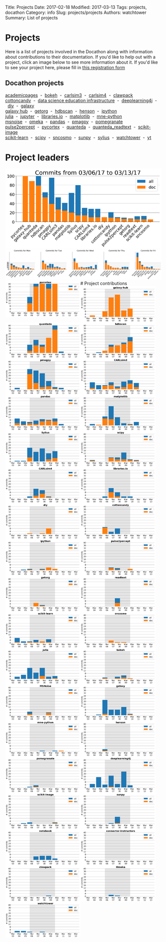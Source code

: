 Title: Projects
Date: 2017-02-18
Modified: 2017-03-13
Tags: projects, docathon
Category: info
Slug: projects/projects
Authors: watchtower
Summary: List of projects

# Projects

 Here is a list of projects involved in the Docathon along with information about contributions to their documentation. If you'd like to help out with a project, click an image below to see more information about it. If you'd like to see your project here, please fill in [this registration form](https://goo.gl/forms/0cPpw01zehrEyDDE3) 

Docathon projects
---
[academicpages](academicpages.github.io.html)&nbsp;&nbsp;-&nbsp;&nbsp;[bokeh](bokeh.html)&nbsp;&nbsp;-&nbsp;&nbsp;[carlsim3](CARLsim3.html)&nbsp;&nbsp;-&nbsp;&nbsp;[carlsim4](CARLsim4.html)&nbsp;&nbsp;-&nbsp;&nbsp;[clawpack](clawpack.html)<br />[cottoncandy](cottoncandy.html)&nbsp;&nbsp;-&nbsp;&nbsp;[data science education infrastructure](connector-instructors.html)&nbsp;&nbsp;-&nbsp;&nbsp;[deeplearning4j](deeplearning4j.html)&nbsp;&nbsp;-&nbsp;&nbsp;[diy](diy.html)&nbsp;&nbsp;-&nbsp;&nbsp;[galaxy](galaxy.html)<br />[galaxy hub](galaxy-hub.html)&nbsp;&nbsp;-&nbsp;&nbsp;[getorg](getorg.html)&nbsp;&nbsp;-&nbsp;&nbsp;[hdbscan](hdbscan.html)&nbsp;&nbsp;-&nbsp;&nbsp;[henson](henson.html)&nbsp;&nbsp;-&nbsp;&nbsp;[ipython](ipython.html)<br />[julia](julia.html)&nbsp;&nbsp;-&nbsp;&nbsp;[jupyter](notebook.html)&nbsp;&nbsp;-&nbsp;&nbsp;[libraries.io](libraries.io.html)&nbsp;&nbsp;-&nbsp;&nbsp;[matplotlib](matplotlib.html)&nbsp;&nbsp;-&nbsp;&nbsp;[mne-python](mne-python.html)<br />[msnoise](MSNoise.html)&nbsp;&nbsp;-&nbsp;&nbsp;[omeka](Omeka.html)&nbsp;&nbsp;-&nbsp;&nbsp;[pandas](pandas.html)&nbsp;&nbsp;-&nbsp;&nbsp;[pmagpy](pmagpy.html)&nbsp;&nbsp;-&nbsp;&nbsp;[pomegranate](pomegranate.html)<br />[pulse2percept](pulse2percept.html)&nbsp;&nbsp;-&nbsp;&nbsp;[pycortex](pycortex.html)&nbsp;&nbsp;-&nbsp;&nbsp;[quanteda](quanteda.html)&nbsp;&nbsp;-&nbsp;&nbsp;[quanteda_readtext](readtext.html)&nbsp;&nbsp;-&nbsp;&nbsp;[scikit-image](scikit-image.html)<br />[scikit-learn](scikit-learn.html)&nbsp;&nbsp;-&nbsp;&nbsp;[scipy](scipy.html)&nbsp;&nbsp;-&nbsp;&nbsp;[sncosmo](sncosmo.html)&nbsp;&nbsp;-&nbsp;&nbsp;[sunpy](sunpy.html)&nbsp;&nbsp;-&nbsp;&nbsp;[sylius](Sylius.html)&nbsp;&nbsp;-&nbsp;&nbsp;[watchtower](watchtower.html)&nbsp;&nbsp;-&nbsp;&nbsp;[yt](yt.html)<br />
# Project leaders
<img src='../../images/project_summary.png' alt='project_summary' class='docathon_image' />
<img src='../../images/project_week.png' alt='project_weekly' class='docathon_image' />
# Project contributions
<a href='pycortex.html'><img src='images/pycortex.png' alt='images/pycortex.png' class='docathon_image' style='width: 48%; float:left;' /></a><a href='galaxy-hub.html'><img src='images/galaxy-hub.png' alt='images/galaxy-hub.png' class='docathon_image' style='width: 48%; float:left;' /></a><a href='quanteda.html'><img src='images/quanteda.png' alt='images/quanteda.png' class='docathon_image' style='width: 48%; float:left;' /></a><a href='hdbscan.html'><img src='images/hdbscan.png' alt='images/hdbscan.png' class='docathon_image' style='width: 48%; float:left;' /></a><a href='pmagpy.html'><img src='images/pmagpy.png' alt='images/pmagpy.png' class='docathon_image' style='width: 48%; float:left;' /></a><a href='CARLsim3.html'><img src='images/CARLsim3.png' alt='images/CARLsim3.png' class='docathon_image' style='width: 48%; float:left;' /></a><a href='pandas.html'><img src='images/pandas.png' alt='images/pandas.png' class='docathon_image' style='width: 48%; float:left;' /></a><a href='matplotlib.html'><img src='images/matplotlib.png' alt='images/matplotlib.png' class='docathon_image' style='width: 48%; float:left;' /></a><a href='Sylius.html'><img src='images/Sylius.png' alt='images/Sylius.png' class='docathon_image' style='width: 48%; float:left;' /></a><a href='scipy.html'><img src='images/scipy.png' alt='images/scipy.png' class='docathon_image' style='width: 48%; float:left;' /></a><a href='CARLsim4.html'><img src='images/CARLsim4.png' alt='images/CARLsim4.png' class='docathon_image' style='width: 48%; float:left;' /></a><a href='libraries.io.html'><img src='images/libraries.io.png' alt='images/libraries.io.png' class='docathon_image' style='width: 48%; float:left;' /></a><a href='diy.html'><img src='images/diy.png' alt='images/diy.png' class='docathon_image' style='width: 48%; float:left;' /></a><a href='cottoncandy.html'><img src='images/cottoncandy.png' alt='images/cottoncandy.png' class='docathon_image' style='width: 48%; float:left;' /></a><a href='ipython.html'><img src='images/ipython.png' alt='images/ipython.png' class='docathon_image' style='width: 48%; float:left;' /></a><a href='pulse2percept.html'><img src='images/pulse2percept.png' alt='images/pulse2percept.png' class='docathon_image' style='width: 48%; float:left;' /></a><a href='getorg.html'><img src='images/getorg.png' alt='images/getorg.png' class='docathon_image' style='width: 48%; float:left;' /></a><a href='readtext.html'><img src='images/readtext.png' alt='images/readtext.png' class='docathon_image' style='width: 48%; float:left;' /></a><a href='scikit-learn.html'><img src='images/scikit-learn.png' alt='images/scikit-learn.png' class='docathon_image' style='width: 48%; float:left;' /></a><a href='sncosmo.html'><img src='images/sncosmo.png' alt='images/sncosmo.png' class='docathon_image' style='width: 48%; float:left;' /></a><a href='julia.html'><img src='images/julia.png' alt='images/julia.png' class='docathon_image' style='width: 48%; float:left;' /></a><a href='bokeh.html'><img src='images/bokeh.png' alt='images/bokeh.png' class='docathon_image' style='width: 48%; float:left;' /></a><a href='MSNoise.html'><img src='images/MSNoise.png' alt='images/MSNoise.png' class='docathon_image' style='width: 48%; float:left;' /></a><a href='galaxy.html'><img src='images/galaxy.png' alt='images/galaxy.png' class='docathon_image' style='width: 48%; float:left;' /></a><a href='mne-python.html'><img src='images/mne-python.png' alt='images/mne-python.png' class='docathon_image' style='width: 48%; float:left;' /></a><a href='henson.html'><img src='images/henson.png' alt='images/henson.png' class='docathon_image' style='width: 48%; float:left;' /></a><a href='pomegranate.html'><img src='images/pomegranate.png' alt='images/pomegranate.png' class='docathon_image' style='width: 48%; float:left;' /></a><a href='deeplearning4j.html'><img src='images/deeplearning4j.png' alt='images/deeplearning4j.png' class='docathon_image' style='width: 48%; float:left;' /></a><a href='scikit-image.html'><img src='images/scikit-image.png' alt='images/scikit-image.png' class='docathon_image' style='width: 48%; float:left;' /></a><a href='sunpy.html'><img src='images/sunpy.png' alt='images/sunpy.png' class='docathon_image' style='width: 48%; float:left;' /></a><a href='notebook.html'><img src='images/notebook.png' alt='images/notebook.png' class='docathon_image' style='width: 48%; float:left;' /></a><a href='connector-instructors.html'><img src='images/connector-instructors.png' alt='images/connector-instructors.png' class='docathon_image' style='width: 48%; float:left;' /></a><a href='clawpack.html'><img src='images/clawpack.png' alt='images/clawpack.png' class='docathon_image' style='width: 48%; float:left;' /></a><a href='Omeka.html'><img src='images/Omeka.png' alt='images/Omeka.png' class='docathon_image' style='width: 48%; float:left;' /></a><a href='watchtower.html'><img src='images/watchtower.png' alt='images/watchtower.png' class='docathon_image' style='width: 48%; float:left;' /></a>